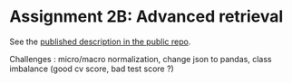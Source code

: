 # Assignment 2B: Advanced retrieval

See the [published description in the public repo](https://github.com/kbalog/uis-dat640-fall2019/tree/master/assignments/assignment-2b).

Challenges : micro/macro normalization, change json to pandas, class imbalance (good cv score, bad test score ?)